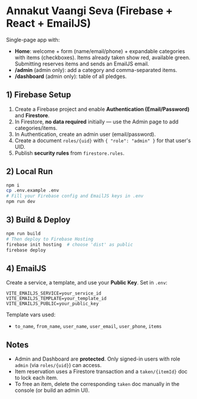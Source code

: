 
# Annakut Vaangi Seva (Firebase + React + EmailJS)

Single-page app with:
- **Home**: welcome + form (name/email/phone) + expandable categories with items (checkboxes). Items already taken show red, available green. Submitting reserves items and sends an EmailJS email.
- **/admin** (admin only): add a category and comma-separated items.
- **/dashboard** (admin only): table of all pledges.

## 1) Firebase Setup
1. Create a Firebase project and enable **Authentication (Email/Password)** and **Firestore**.
2. In Firestore, **no data required** initially — use the Admin page to add categories/items.
3. In Authentication, create an admin user (email/password).
4. Create a document `roles/{uid}` with `{ "role": "admin" }` for that user's UID.
5. Publish **security rules** from `firestore.rules`.

## 2) Local Run
```bash
npm i
cp .env.example .env
# Fill your Firebase config and EmailJS keys in .env
npm run dev
```

## 3) Build & Deploy
```bash
npm run build
# Then deploy to Firebase Hosting
firebase init hosting  # choose 'dist' as public
firebase deploy
```

## 4) EmailJS
Create a service, a template, and use your **Public Key**.
Set in `.env`:
```
VITE_EMAILJS_SERVICE=your_service_id
VITE_EMAILJS_TEMPLATE=your_template_id
VITE_EMAILJS_PUBLIC=your_public_key
```
Template vars used:
- `to_name`, `from_name`, `user_name`, `user_email`, `user_phone`, `items`

## Notes
- Admin and Dashboard are **protected**. Only signed-in users with role `admin` (via `roles/{uid}`) can access.
- Item reservation uses a Firestore transaction and a `taken/{itemId}` doc to lock each item.
- To free an item, delete the corresponding `taken` doc manually in the console (or build an admin UI).
